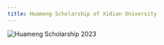```yaml
---
title: Huameng Scholarship of Xidian University
---
```

<img src="https://lzhms.oss-cn-hangzhou.aliyuncs.com/images/blog/profile/HuamengScholarship.png" alt="Huameng Scholarship 2023" />